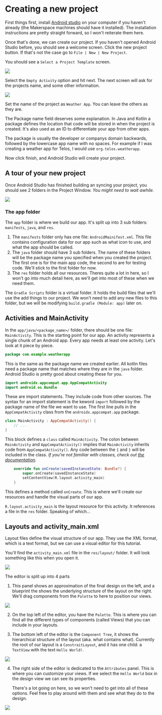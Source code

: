 # Creating a new project

First things first, install [Android studio](https://developer.android.com/studio/) on your computer if you haven't already (the Makerspace machines should have it installed). The installation instructions are pretty straight forward, so I won't reiterate them here.

Once that's done, we can create our project. If you haven't opened Android Studio before, you should see a welcome screen. Click the new project button. If that's not the case go to `File | New | New Project`.

You should see a `Select a Project Template` screen.

![](./step1.png)

Select the `Empty Activity` option and hit next. The next screen will ask for the projects name, and some other information.

![](./step2.png)

Set the name of the project as `Weather App`. You can leave the others as they are.

The Package name field deserves some explanation. In Java and Kotlin a package defines the location that code will be stored in when the project is created. It's also used as an ID to differentiate your app from other apps.

The package is usually the developer or companys domain backwards, followed by the lowercase app name with no spaces. For example if I was creating a weather app for Telos, I would use `org.telos.weatherapp`.

Now click finish, and Android Studio will create your project.

## A tour of your new project

Once Android Studio has finished building an syncing your project, you should see 2 folders in the Project Window. *You might need to wait awhile.*

![](./tour1.png)

### The app folder

The `app` folder is where we build our app. It's split up into 3 sub folders: `manifests`, `java`, and `res`.

1. The `manifests` folder only has one file: `AndroidMainifest.xml`. This file contains configuration data for our app such as what icon to use, and what the app should be called.
2. The `java` folder should have 3 sub folders. The name of these folders will be the package name you specified when you created the project. The first one is for the main app code, the second to are for testing code. We'll stick to the first folder for now.
3. The `res` folder holds all our resources. Theres quite a lot in here, so I won't go into much detail here, as we'll get into most of these when we need them.

The `Gradle Scripts` folder is a virtual folder. It holds the build files that we'll use the add things to our project. We won't need to add any new files to this folder, but we will be modifying `build.gradle (Module: app)` later on.

## Activities and MainActivity

In the `app/java/<package_name>/` folder, there should be one file: `MainActivity`. This is the starting point for our app. An activity represents a single chunk of an Android app. Every app needs at least one activity. Let's look at it piece by piece.

```kotlin
package com.example.weatherapp
```

This is the same as the package name we created earlier. All kotlin files need a package name that matches where they are in the `java` folder. Android Studio is pretty good about creating these for you.

```kotlin
import androidx.appcompat.app.AppCompatActivity
import android.os.Bundle
```

These are import statements. They include code from other sources. The syntax for an import statement is the keword `import` followed by the package name of the file we want to use. The first line pulls in the `AppCompatActivity` class from the `androidx.appcompat.app` package.

```kotlin
class MainActivity : AppCompatActivity() {
    // ...
}
```

This block defines a `class` called `MainActivity`. The colon between `MainActivity` and `AppCompatActivity()` implies that `MainActivity` inherits code from `AppCompatActivity()`. Any code between the `{` and `}` will be included in the class. *If you're not familiar with classes, check out [the documentation](https://kotlinlang.org/docs/reference/classes.html).*

```kotlin
    override fun onCreate(savedInstanceState: Bundle?) {
        super.onCreate(savedInstanceState)
        setContentView(R.layout.activity_main)
    }
```

This defines a method called `onCreate`. This is where we'll create our resources and handle the visual parts of our app.

`R.layout.activity_main` is the layout resource for this activity. It references a file in the `res` folder. Speaking of which...

## Layouts and activity_main.xml

Layout files define the visual structure of our app. They use the XML format, which is a text format, but we can use a visual editor for this tutorial.

You'll find the `activity_main.xml` file in the `res/layout/` folder. It will look something like this when you open it.

![](./layout1.png)

The editor is split up into 4 parts

1. This panel shows an approximation of the final design on the left, and a blueprint the shows the underlying structure of the layout on the right. We'll drag components from the `Palette` to here to position our views.
 
![](./layout3.png)


2. On the top left of the editor, you have the `Palette`. This is where you can find all the different types of components (called Views) that you can include in your layouts.

3. The bottom left of the editor is the `Component Tree`, it shows the hierarchical structure of the layout (aka. what contains what). Currently the root of our layout is a `ConstraitLayout`, and it has one child: a `TextView` with the text `Hello World!`.

![](./layout4.png)

4. The right side of the editor is dedicated to the `Attributes` panel. This is where you can customize your views. If we select the `Hello World` box in the design view we can see its properties.

    There's a lot going on here, so we won't need to get into all of these options. Feel free to play around with them and see what they do to the design.

![](./layout2.png)